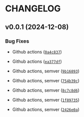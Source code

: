 # CHANGELOG


## v0.0.1 (2024-12-08)

### Bug Fixes

- Github actions
  ([`0a4c837`](https://github.com/makermotion/tldl/commit/0a4c83707549673484515dfad7923659707a84c6))

- Github actions
  ([`ea377df`](https://github.com/makermotion/tldl/commit/ea377df12d5feb1321a16874e09716a77eccd88d))

- Github actions, semver
  ([`9b16893`](https://github.com/makermotion/tldl/commit/9b16893af244f60c54d5c8b2dc618dd6aa3af89b))

- Github actions, semver
  ([`754b39c`](https://github.com/makermotion/tldl/commit/754b39c2cd0a97058314b46d079837507a9862b8))

- Github actions, semver
  ([`8c7c8d6`](https://github.com/makermotion/tldl/commit/8c7c8d66149d93fa6697643d0800ae320186809c))

- Github actions, semver
  ([`1f89735`](https://github.com/makermotion/tldl/commit/1f89735bd09b33e81e2126277ad70019702e6ce0))

- Github actions, semver
  ([`2426e0a`](https://github.com/makermotion/tldl/commit/2426e0ae33b5b0df4dfe193d618610812fd9ceb3))
